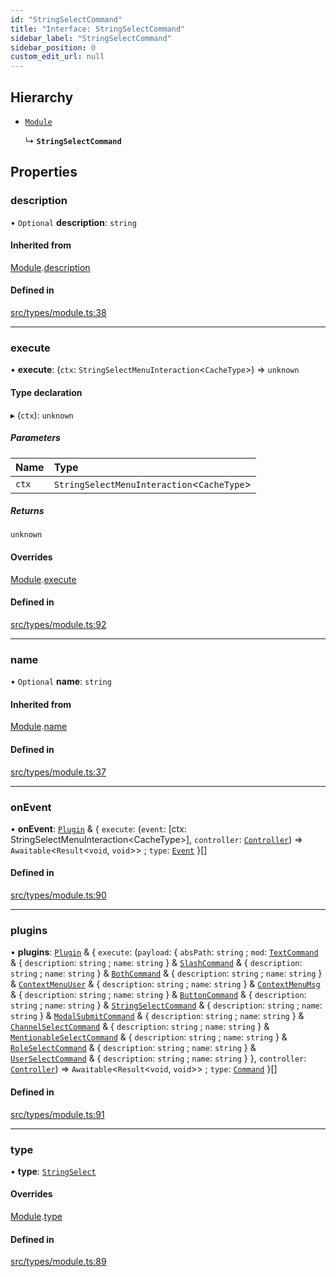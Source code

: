 ```yaml
---
id: "StringSelectCommand"
title: "Interface: StringSelectCommand"
sidebar_label: "StringSelectCommand"
sidebar_position: 0
custom_edit_url: null
---
```


## Hierarchy

- [`Module`](Module.md)

  ↳ **`StringSelectCommand`**

## Properties

### description

• `Optional` **description**: `string`

#### Inherited from

[Module](Module.md).[description](Module.md#description)

#### Defined in

[src/types/module.ts:38](https://github.com/sern-handler/handler/blob/eb2924c/src/types/module.ts#L38)

___

### execute

• **execute**: (`ctx`: `StringSelectMenuInteraction`<`CacheType`\>) => `unknown`

#### Type declaration

▸ (`ctx`): `unknown`

##### Parameters

| Name | Type |
| :------ | :------ |
| `ctx` | `StringSelectMenuInteraction`<`CacheType`\> |

##### Returns

`unknown`

#### Overrides

[Module](Module.md).[execute](Module.md#execute)

#### Defined in

[src/types/module.ts:92](https://github.com/sern-handler/handler/blob/eb2924c/src/types/module.ts#L92)

___

### name

• `Optional` **name**: `string`

#### Inherited from

[Module](Module.md).[name](Module.md#name)

#### Defined in

[src/types/module.ts:37](https://github.com/sern-handler/handler/blob/eb2924c/src/types/module.ts#L37)

___

### onEvent

• **onEvent**: [`Plugin`](Plugin.md) & { `execute`: (`event`: [ctx: StringSelectMenuInteraction<CacheType\>], `controller`: [`Controller`](Controller.md)) => `Awaitable`<`Result`<`void`, `void`\>\> ; `type`: [`Event`](../enums/PluginType.md#event)  }[]

#### Defined in

[src/types/module.ts:90](https://github.com/sern-handler/handler/blob/eb2924c/src/types/module.ts#L90)

___

### plugins

• **plugins**: [`Plugin`](Plugin.md) & { `execute`: (`payload`: { `absPath`: `string` ; `mod`: [`TextCommand`](TextCommand.md) & { `description`: `string` ; `name`: `string`  } & [`SlashCommand`](SlashCommand.md) & { `description`: `string` ; `name`: `string`  } & [`BothCommand`](BothCommand.md) & { `description`: `string` ; `name`: `string`  } & [`ContextMenuUser`](ContextMenuUser.md) & { `description`: `string` ; `name`: `string`  } & [`ContextMenuMsg`](ContextMenuMsg.md) & { `description`: `string` ; `name`: `string`  } & [`ButtonCommand`](ButtonCommand.md) & { `description`: `string` ; `name`: `string`  } & [`StringSelectCommand`](StringSelectCommand.md) & { `description`: `string` ; `name`: `string`  } & [`ModalSubmitCommand`](ModalSubmitCommand.md) & { `description`: `string` ; `name`: `string`  } & [`ChannelSelectCommand`](ChannelSelectCommand.md) & { `description`: `string` ; `name`: `string`  } & [`MentionableSelectCommand`](MentionableSelectCommand.md) & { `description`: `string` ; `name`: `string`  } & [`RoleSelectCommand`](RoleSelectCommand.md) & { `description`: `string` ; `name`: `string`  } & [`UserSelectCommand`](UserSelectCommand.md) & { `description`: `string` ; `name`: `string`  }  }, `controller`: [`Controller`](Controller.md)) => `Awaitable`<`Result`<`void`, `void`\>\> ; `type`: [`Command`](../enums/PluginType.md#command)  }[]

#### Defined in

[src/types/module.ts:91](https://github.com/sern-handler/handler/blob/eb2924c/src/types/module.ts#L91)

___

### type

• **type**: [`StringSelect`](../enums/CommandType.md#stringselect)

#### Overrides

[Module](Module.md).[type](Module.md#type)

#### Defined in

[src/types/module.ts:89](https://github.com/sern-handler/handler/blob/eb2924c/src/types/module.ts#L89)
